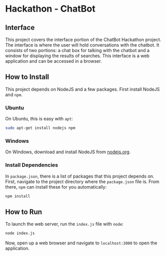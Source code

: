 # Hackathon - ChatBot

## Interface

This project covers the interface portion of the ChatBot Hackathon project. The interface is where the user will hold conversations with the chatbot. It consists of two portions: a chat box for talking with the chatbot and a window for displaying the results of searches. This interface is a web application and can be accessed in a browser.

## How to Install

This project depends on NodeJS and a few packages. First install NodeJS and `npm`.

### Ubuntu

On Ubuntu, this is easy with `apt`:

```bash
sudo apt-get install nodejs npm
```

### Windows

On Windows, download and install NodeJS from [nodejs.org](https://nodejs.org/en/download/).

### Install Dependencies

In `package.json`, there is a list of packages that this project depends on. First, navigate to the project directory where the `package.json` file is. From there, `npm` can install these for you automatically:

```bash
npm install
```

## How to Run

To launch the web server, run the `index.js` file with `node`:

```bash
node index.js
```

Now, open up a web browser and navigate to `localhost:3000` to open the application.
